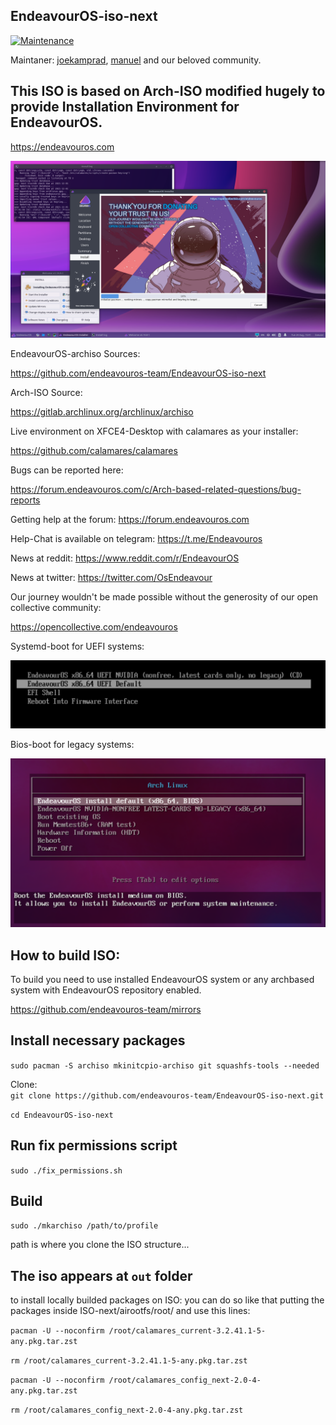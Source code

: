## EndeavourOS-iso-next

[![Maintenance](https://img.shields.io/maintenance/yes/2021.svg)]()

Maintaner: [joekamprad](https://github.com/killajoe), [manuel](https://github.com/manuel-192) and our beloved community.


## This ISO is based on Arch-ISO modified hugely to provide Installation Environment for EndeavourOS.

https://endeavouros.com

<img src="https://raw.githubusercontent.com/endeavouros-team/artwork-images-logo/master/NEXT/livesession.png" alt="drawing" width="600"/>

EndeavourOS-archiso Sources:

https://github.com/endeavouros-team/EndeavourOS-iso-next

Arch-ISO Source:

https://gitlab.archlinux.org/archlinux/archiso

Live environment on XFCE4-Desktop with calamares as your installer:

https://github.com/calamares/calamares

Bugs can be reported here:

https://forum.endeavouros.com/c/Arch-based-related-questions/bug-reports

Getting help at the forum: https://forum.endeavouros.com

Help-Chat is available on telegram: https://t.me/Endeavouros

News at reddit: https://www.reddit.com/r/EndeavourOS

News at twitter: https://twitter.com/OsEndeavour

Our journey wouldn't be made possible without the generosity of our open collective community:

https://opencollective.com/endeavouros

Systemd-boot for UEFI systems:

<img src="https://raw.githubusercontent.com/endeavouros-team/artwork-images-logo/master/NEXT/systemd-boot.png" alt="drawing" width="600"/>

Bios-boot for legacy systems:

<img src="https://raw.githubusercontent.com/endeavouros-team/artwork-images-logo/master/NEXT/bios-boot.png" alt="drawing" width="600"/>

## How to build ISO:
To build you need to use installed EndeavourOS system or any archbased system with EndeavourOS repository enabled.

https://github.com/endeavouros-team/mirrors

## Install necessary packages
`sudo pacman -S archiso mkinitcpio-archiso git squashfs-tools --needed`

Clone:\
`git clone https://github.com/endeavouros-team/EndeavourOS-iso-next.git`

`cd EndeavourOS-iso-next`

## Run fix permissions script
`sudo ./fix_permissions.sh`

## Build
`sudo ./mkarchiso /path/to/profile` 

path is where you clone the ISO structure... 

## The iso appears at `out` folder

to install locally builded packages on ISO:
you can do so like that putting the packages inside ISO-next/airootfs/root/ and use this lines:

`pacman -U --noconfirm /root/calamares_current-3.2.41.1-5-any.pkg.tar.zst`

`rm /root/calamares_current-3.2.41.1-5-any.pkg.tar.zst`

`pacman -U --noconfirm /root/calamares_config_next-2.0-4-any.pkg.tar.zst`

`rm /root/calamares_config_next-2.0-4-any.pkg.tar.zst`
